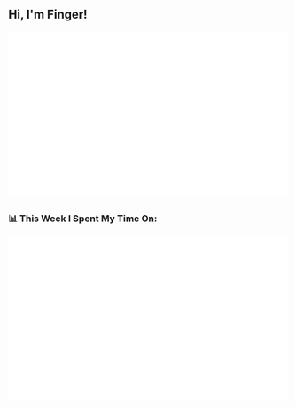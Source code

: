 <h2> Hi, I'm Finger!</h2>

<img align="right" src="https://raw.githubusercontent.com/spianmo/github-stats/master/generated/overview.svg#gh-light-mode-only">

<!-- <img align="right" height="160em" src="https://github-readme-stats-eight-theta.vercel.app/api/top-langs/?username=spianmo&layout=compact&langs_count=8&theme=algolia"/>	 -->
	
```go
package main

type Me struct {
	Name   string
	Job    string
	Code   string
	Skills string
}

func main() {
	me := &Me{
		Name:   "Finger",
		Job:    "Client-side Engineer",
		Code:   "Java, Kotlin, C#, Rust and C++ and Others",
		Skills: "Android, Security, Cross-platform client, NLP, CV, ASR ^o^",
	}
	_ = me
}
```


<h3>📊 This Week I Spent My Time On:</h3>
<img align='right' src="https://raw.githubusercontent.com/spianmo/github-stats/master/generated/languages.svg#gh-light-mode-only">

<!--START_SECTION:waka-->

```txt
Java                   5 hrs 39 mins   ██████████░░░░░░░░░░░░░░░   40.47 %
Kotlin                 3 hrs 55 mins   ███████░░░░░░░░░░░░░░░░░░   28.06 %
Gradle                 1 hr 7 mins     ██░░░░░░░░░░░░░░░░░░░░░░░   08.09 %
Shrinker Config File   43 mins         █▒░░░░░░░░░░░░░░░░░░░░░░░   05.15 %
Python                 38 mins         █░░░░░░░░░░░░░░░░░░░░░░░░   04.64 %
```

<!--END_SECTION:waka-->
